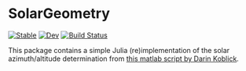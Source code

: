 # SolarGeometry

[![Stable](https://img.shields.io/badge/docs-stable-blue.svg)](https://john-waczak.github.io/SolarGeometry.jl/stable/)
[![Dev](https://img.shields.io/badge/docs-dev-blue.svg)](https://john-waczak.github.io/SolarGeometry.jl/dev/)
[![Build Status](https://github.com/john-waczak/SolarGeometry.jl/actions/workflows/CI.yml/badge.svg?branch=main)](https://github.com/john-waczak/SolarGeometry.jl/actions/workflows/CI.yml?query=branch%3Amain)

This package contains a simple Julia (re)implementation of the solar azimuth/altitude determination from [this matlab script by Darin Koblick](https://www.mathworks.com/matlabcentral/fileexchange/23051-vectorized-solar-azimuth-and-elevation-estimation). 
